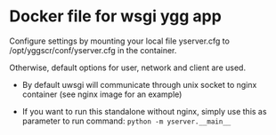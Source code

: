 # Docker file for wsgi ygg app


Configure settings by mounting your local file yserver.cfg to /opt/yggscr/conf/yserver.cfg in the container.

Otherwise, default options for user, network and client are used.


* By default uwsgi will communicate through unix socket to nginx container (see nginx image for an example)

* If you want to run this standalone without nginx, simply use this as parameter to run command: `python -m yserver.__main__`

